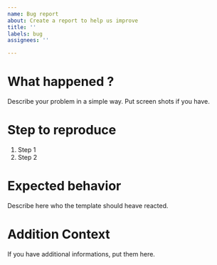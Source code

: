 ```yaml
---
name: Bug report
about: Create a report to help us improve
title: ''
labels: bug
assignees: ''

---
```


# What happened ?
Describe your problem in a simple way.
Put screen shots if you have.

# Step to reproduce
1. Step 1
2. Step 2

# Expected behavior
Describe here who the template should heave reacted.

# Addition Context
If you have additional informations, put them here.

